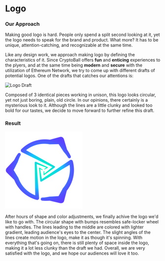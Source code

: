 # Logo

### Our Approach

Making good logo is hard. People only spend a split second looking at it, yet the logo needs to speak for the brand and product. What more? It has to be unique, attention-catching, and recognizable at the same time.

Like any design work, we approach making logo by defining the characteristics of it. Since CryptoBall offers **fun** and **enticing** experiences to the plyers, and at the same time being **modern** and **secure** with the utilization of Ethereum Network, we try to come up with different drafts of potential logos. One of the drafts that catches our attentions is:

<img alt="Logo Draft" src="https://raw.githubusercontent.com/CryptoBall/design-rational/master/assets/logo-draft.png" width="250" />

Composed of 3 identical pieces working in unison, this logo looks circular, yet not just boring, plain, old circle. In our opinions, there certainly is a mysterious look to it. Although the lines are a little clunky and looked too bold for our tastes, we decide to move forward to further refine this draft.

### Result

<img alt="Logo Result" src="https://raw.githubusercontent.com/CryptoBall/design-rational/master/assets/logo.png" width="250" />

After hours of shape and color adjustments, we finally achive the logo we'd like to go with. The circular shape with bumps resembles safe-locker wheel with handles. The lines leading to the middle are colored with lighter gradient, leading audience's eyes to the center. The slight angles of the lines create motion in the logo, make it as though it's spinning. With everything that's going on, there is still plenty of space inside the logo, making it a lot less clunky than the draft we had. Overall, we are very satisfied with the logo, and we hope our audiences will love it too.